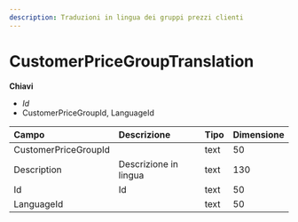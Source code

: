 ```yaml
---
description: Traduzioni in lingua dei gruppi prezzi clienti
---
```


# CustomerPriceGroupTranslation

**Chiavi**

* _Id_
* CustomerPriceGroupId, LanguageId

| Campo | Descrizione | Tipo | Dimensione |
| :--- | :--- | :--- | :--- |
| CustomerPriceGroupId |  | text | 50 |
| Description | Descrizione in lingua | text | 130 |
| Id | Id | text | 50 |
| LanguageId |  | text | 50 |
